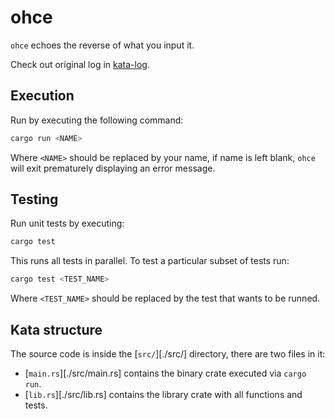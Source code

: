 # ohce

`ohce` echoes the reverse of what you input it.

Check out original log in [kata-log][ohce-kata].

[ohce-kata]: https://kata-log.rocks/ohce-kata

## Execution

Run by executing the following command:

```bash
cargo run <NAME>
```

Where `<NAME>` should be replaced by your name, if name is left blank, `ohce`
will exit prematurely displaying an error message.

## Testing

Run unit tests by executing:

```bash
cargo test
```

This runs all tests in parallel. To test a particular subset of tests run:

```bash
cargo test <TEST_NAME>
```

Where `<TEST_NAME>` should be replaced by the test that wants to be runned.

## Kata structure

The source code is inside the [`src/`][./src/] directory, there are two files
in it:

- [`main.rs`][./src/main.rs] contains the binary crate executed via `cargo run`.
- [`lib.rs`][./src/lib.rs] contains the library crate with all functions and tests.

